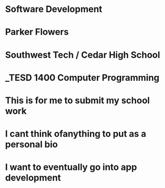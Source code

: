 # Software Development
 # Parker Flowers
 # Southwest Tech / Cedar High School
 # _TESD 1400 Computer Programming
# This is for me to submit my school work
# I cant think ofanything to put as a personal bio
# I want to eventually go into app development
